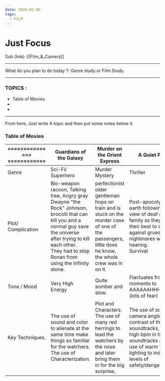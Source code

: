 ```yaml
---
date: 2024-02-06
tags:
  - FILM
---
```


# Just Focus

Sub (link): [[Film_&_Camera]]

---
What do you plan to do today ?: 
Genre study or Film Study.

---
### TOPICS : 
* Table of Movies 
* 
* 
---
From here, Just write A topic and then put some notes below it. 

### Table of Movies

| ============<br>=== <br>============ | **Guardians of the Galaxy** | **Murder on the Orient Express** | **A Quiet Place** | In the Heights  |
| ---- | ---- | ---- | ---- | ---- |
| Genre | Sci-Fi/ Superhero | Murder Mystery | Thriller | Musical |
| Plot/ Complication | Bio-weapon racoon, Talking tree, Angry gray Dwayne "the Rock" Johnson, brocolli that can kill you and a normal guy save the universe after trying to kill each other.<br>They had to stop Ronan from using the Infinity stone. | perfectionist older gentleman hops on train and is stuck on the murder case of one of the passengers, little does he know, the whole crew was in on it. | Post-apocolyptic earth following the view of deaf girl's family as they do their best to survive against gruesome nightmares with great hearing.<br>Survival |  |
| Tone / Mood | Very High Energy | Quite somber and slow. | Flactuates from calm moments to AAAAAAHHHHHHH!!! (lots of fear) |  |
| Key Techniques. | The use of sound and color to alienate at the same time make things so familiar for the watchers.<br>The use of Characterization. | Plot and Characters. The use of many red herrings to lead the watchers by the nose and later bring them in for the big surprise, | The use of sound and camera angles. The contrast of the soundtracks, using high bpm in the soundtracks and the use of warm vs cold lighting to indicate levels of safety/danger. |  |

